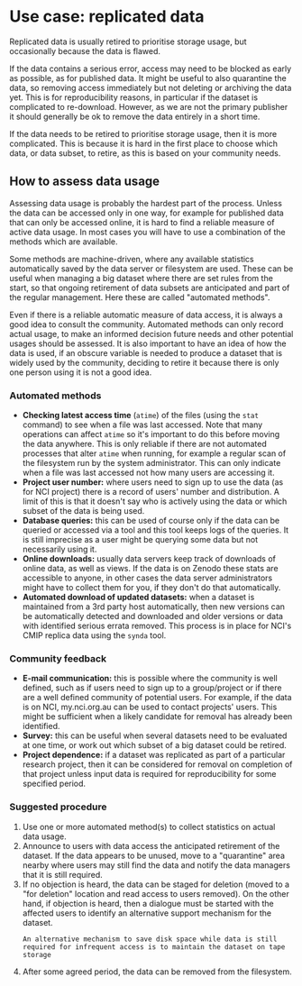 # Use case: replicated data

Replicated data is usually retired to prioritise storage usage, but occasionally because the data is flawed.

If the data contains a serious error, access may need to be blocked as early as possible, as for published data. It might be useful to also quarantine the data, so removing access immediately but not deleting or archiving the data yet.
This is for reproducibility reasons, in particular if the dataset is complicated to re-download. However, as we are not the primary publisher it should generally be ok to remove the data entirely in a short time.

If the data needs to be retired to prioritise storage usage, then it is more complicated.
This is because it is hard in the first place to choose which data, or data subset, to retire, as this is based on your community needs.


## How to assess data usage

Assessing data usage is probably the hardest part of the process. Unless the data can be accessed only in one way, for example for published data that can only be accessed online, it is hard to find a reliable measure of active data usage.
In most cases you will have to use a combination of the methods which are available.

Some methods are machine-driven, where any available statistics automatically saved by the data server or filesystem are used. These can be useful when managing a big dataset where there are set rules from the start, so that ongoing retirement of data subsets are anticipated and part of the regular management. Here these are called "automated methods".

Even if there is a reliable automatic measure of data access, it is always a good idea to consult the community. Automated methods can only record actual usage, to make an informed decision future needs and other potential usages should be assessed. It is also important to have an idea of how the data is used, if an obscure variable is needed to produce a dataset that is widely used by the community, deciding to retire it because there is only one person using it is not a good idea.

### Automated methods
* **Checking latest access time** (`atime`) of the files (using the `stat` command) to see when a file was last accessed. Note that many operations can affect `atime` so it's important to do this before moving the data anywhere. This is only reliable if there are not automated processes that alter `atime` when running, for example a regular scan of the filesystem run by the system administrator. This can only indicate when a file was last accessed not how many users are accessing it. 
* **Project user number:** where users need to sign up to use the data (as for NCI project) there is a record of users' number and distribution. A limit of this is that it doesn't say who is actively using the data or which subset of the data is being used.
* **Database queries:** this can be used of course only if the data can be queried or accessed via a tool and this tool keeps logs of the queries. It is still imprecise as a user might be querying some data but not necessarily using it.
* **Online downloads:** usually data servers keep track of downloads of online data, as well as views. If the data is on Zenodo these stats are accessible to anyone, in other cases the data server administrators might have to collect them for you, if they don't do that automatically.
* **Automated download of updated datasets:** when a dataset is maintained from a 3rd party host automatically, then new versions can be automatically detected and downloaded and older versions or data with identified serious errata removed. This process is in place for NCI's CMIP replica data using the `synda` tool.

### Community feedback
* **E-mail communication:** this is possible where the community is well defined, such as if users need to sign up to a group/project or if there are a well defined community of potential users. For example, if the data is on NCI, my.nci.org.au can be used to contact projects' users. This might be sufficient when a likely candidate for removal has already been identified.
* **Survey:** this can be useful when several datasets need to be evaluated at one time, or work out which subset of a big dataset could be retired.
* **Project dependence:** if a dataset was replicated as part of a particular research project, then it can be considered for removal on completion of that project unless input data is required for reproducibility for some specified period.

### Suggested procedure

1. Use one or more automated method(s) to collect statistics on actual data usage.
2. Announce to users with data access the anticipated retirement of the dataset. If the data appears to be unused, move to a "quarantine" area nearby where users may still find the data and notify the data managers that it is still required.
3. If no objection is heard, the data can be staged for deletion (moved to a "for deletion" location and read access to users removed). On the other hand, if objection is heard, then a dialogue must be started with the affected users to identify an alternative support mechanism for the dataset.</br>
   ```{note}
   An alternative mechanism to save disk space while data is still required for infrequent access is to maintain the dataset on tape storage
   ```
4. After some agreed period, the data can be removed from the filesystem.


